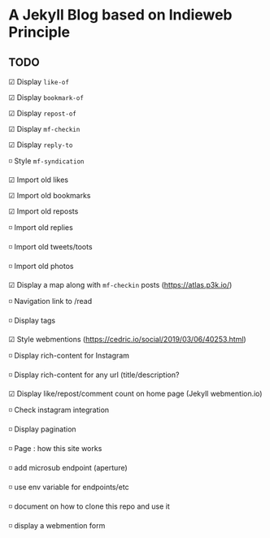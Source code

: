 # A Jekyll Blog based on Indieweb Principle

## TODO

☑ Display `like-of`

☑ Display `bookmark-of`

☑ Display `repost-of`

☑ Display `mf-checkin`

☑ Display `reply-to`

◽ Style `mf-syndication`

☑ Import old likes

☑ Import old bookmarks

☑ Import old reposts

◽ Import old replies

◽ Import old tweets/toots

◽ Import old photos

☑ Display a map along with `mf-checkin` posts (https://atlas.p3k.io/)

◽ Navigation link to /read

◽ Display tags

☑ Style webmentions (https://cedric.io/social/2019/03/06/40253.html)

◽ Display rich-content for Instagram

◽ Display rich-content for any url (title/description?

☑ Display like/repost/comment count on home page (Jekyll webmention.io)

◽ Check instagram integration

◽ Display pagination

◽ Page : how this site works

◽ add microsub endpoint (aperture)

◽ use env variable for endpoints/etc 

◽ document on how to clone this repo and use it

◽ display a webmention form